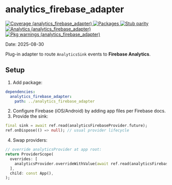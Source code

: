 
# analytics_firebase_adapter

<!-- Badges -->
<p>
  <a href="https://github.com/6hostsRus/flutter_game_ecosystem/blob/main/docs/METRICS.md">
    <img alt="Coverage (analytics_firebase_adapter)" src="https://img.shields.io/endpoint?url=https://raw.githubusercontent.com/6hostsRus/flutter_game_ecosystem/main/docs/badges/coverage_analytics_firebase_adapter.json" />
    <img alt="Packages" src="https://img.shields.io/endpoint?url=https://raw.githubusercontent.com/6hostsRus/flutter_game_ecosystem/main/docs/badges/packages.json" />
    <img alt="Stub parity" src="https://img.shields.io/endpoint?url=https://raw.githubusercontent.com/6hostsRus/flutter_game_ecosystem/main/docs/badges/stub_parity.json" />
  <img alt="Analytics (analytics_firebase_adapter)" src="https://img.shields.io/endpoint?url=https://raw.githubusercontent.com/6hostsRus/flutter_game_ecosystem/main/docs/badges/analytics_analytics_firebase_adapter.json" />
  <img alt="Pkg warnings (analytics_firebase_adapter)" src="https://img.shields.io/endpoint?url=https://raw.githubusercontent.com/6hostsRus/flutter_game_ecosystem/main/docs/badges/pkg_warn_analytics_firebase_adapter.json" />
  </a>
</p>
Date: 2025-08-30

Plug-in adapter to route `AnalyticsSink` events to **Firebase Analytics**.

## Setup
1) Add package:
```yaml
dependencies:
  analytics_firebase_adapter:
    path: ../analytics_firebase_adapter
```
2) Configure Firebase (iOS/Android) by adding app files per Firebase docs.
3) Provide the sink:
```dart
final sink = await ref.read(analyticsFirebaseProvider.future);
ref.onDispose(() => null); // usual provider lifecycle
```
4) Swap providers:
```dart
// override analyticsProvider at app root:
return ProviderScope(
  overrides: [
    analyticsProvider.overrideWithValue(await ref.read(analyticsFirebaseProvider.future)),
  ],
  child: const App(),
);
```
